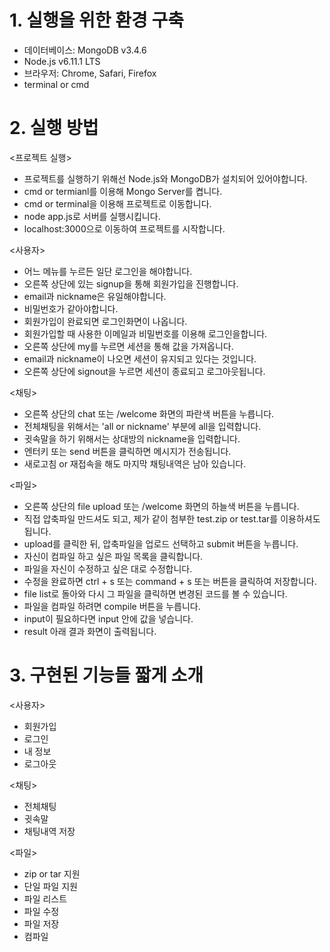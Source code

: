 # 1. 실행을 위한 환경 구축
 - 데이터베이스: MongoDB v3.4.6
 - Node.js v6.11.1 LTS
 - 브라우저: Chrome, Safari, Firefox
 - terminal or cmd

# 2. 실행 방법
 
<프로젝트 실행>
 - 프로젝트를 실행하기 위해선 Node.js와 MongoDB가 설치되어 있어야합니다.
 - cmd or termianl를 이용해 Mongo Server를 켭니다.
 - cmd or terminal을 이용해 프로젝트로 이동합니다.
 - node app.js로 서버를 실행시킵니다.
 - localhost:3000으로 이동하여 프로젝트를 시작합니다.

<사용자>
 - 어느 메뉴를 누르든 일단 로그인을 해야합니다.
 - 오른쪽 상단에 있는 signup을 통해 회원가입을 진행합니다.
 - email과 nickname은 유일해야합니다.
 - 비밀번호가 같아야합니다.
 - 회원가입이 완료되면 로그인화면이 나옵니다.
 - 회원가입할 때 사용한 이메일과 비밀번호를 이용해 로그인을합니다.
 - 오른쪽 상단에 my를 누르면 세션을 통해 값을 가져옵니다.
 - email과 nickname이 나오면 세션이 유지되고 있다는 것입니다.
 - 오른쪽 상단에 signout을 누르면 세션이 종료되고 로그아웃됩니다.

<채팅>
 - 오른쪽 상단의 chat 또는 /welcome 화면의 파란색 버튼을 누릅니다.
 - 전체채팅을 위해서는 'all or nickname' 부분에 all을 입력합니다.
 - 귓속말을 하기 위해서는 상대방의 nickname을 입력합니다.
 - 엔터키 또는 send 버튼을 클릭하면 메시지가 전송됩니다.
 - 새로고침 or 재접속을 해도 마지막 채팅내역은 남아 있습니다.

<파일>
 - 오른쪽 상단의 file upload 또는 /welcome 화면의 하늘색 버튼을 누릅니다.
 - 직접 압축파일 만드셔도 되고, 제가 같이 첨부한 test.zip or test.tar를 이용하셔도 됩니다.
 - upload를 클릭한 뒤, 압축파일을 업로드 선택하고 submit 버튼을 누릅니다.
 - 자신이 컴파일 하고 싶은 파일 목록을 클릭합니다.
 - 파일을 자신이 수정하고 싶은 대로 수정합니다.
 - 수정을 완료하면 ctrl + s 또는 command + s 또는 버튼을 클릭하여 저장합니다.
 - file list로 돌아와 다시 그 파일을 클릭하면 변경된 코드를 볼 수 있습니다.
 - 파일을 컴파일 하려면 compile 버튼을 누릅니다.
 - input이 필요하다면 input 안에 값을 넣습니다.
 - result 아래 결과 화면이 출력됩니다.

 # 3. 구현된 기능들 짧게 소개
 
 <사용자>
 - 회원가입
 - 로그인
 - 내 정보
 - 로그아웃
 
<채팅>
 - 전체채팅
 - 귓속말
 - 채팅내역 저장

<파일>
 - zip or tar 지원
 - 단일 파일 지원
 - 파일 리스트
 - 파일 수정
 - 파일 저장
 - 컴파일
